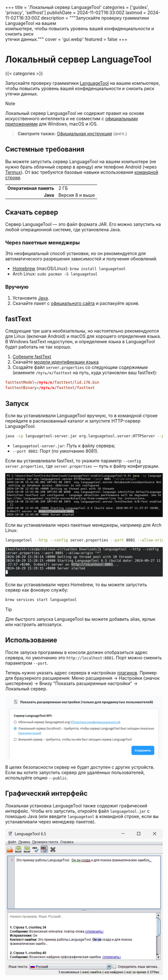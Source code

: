 +++
title = 'Локальный сервер LanguageTool'
categories = ['guides', 'privacy', 'selfhost']
publishDate = 2024-11-02T16:33:00Z
lastmod = 2024-11-02T16:33:00Z
description = """Запускайте проверку грамматики LanguageTool на вашем \
компьютере, чтобы повысить уровень вашей конфиденциальности и снизить риск \
утечки данных."""
cover = 'gui.webp'
featured = false
+++

# Локальный сервер LanguageTool
{{< categories >}}

Запускайте проверку грамматики [LanguageTool] на вашем компьютере, чтобы
повысить уровень вашей конфиденциальности и снизить риск утечки данных.

> [!note]
> Локальный сервер LanguageTool не содержит правил на основе искусственного
интеллекта и не совместим с [официальными приложениями] для Windows, macOS и
iOS.

> **Смотрите также:** [Официальная инструкция] (англ.)

[LanguageTool]: /wiki/languagetool
[официальными приложениями]: https://languagetool.org/services#operating_systems
[Официальная инструкция]: https://dev.languagetool.org/http-server

## Системные требования

Вы можете запустить сервер LanguageTool на вашем компьютере (не нужно брать
облачный сервер в аренду) или телефоне Android (через [Termux]). От вас
требуются базовые навыки использования [командной строки].

|||
|-:|:-|
|**Оперативная память**|2 ГБ
|**Java**|Версия 8 и выше

[Termux]: https://termux.dev
[командной строки]: /wiki/cli

## Скачать сервер

Сервер LanguageTool — это файл формата JAR. Его можно запустить на любой
операционной системе, где установлена Java.

### Через пакетные менеджеры

Это неофициальный способ установки, но он рекомендуется для автоматического
разрешения зависимостей и получения обновлений.

- [Homebrew] (macOS/Linux): `brew install languagetool`
- Arch Linux: `sudo pacman -S languagetool`

[Homebrew]: https://brew.sh

### Вручную

1. Установите [Java].
2. Скачайте пакет с [официального сайта] и распакуйте архив.

[Java]: https://java.com/ru/download/help/download_options.xml
[официального сайта]: https://languagetool.org/download/LanguageTool-stable.zip

## fastText

Следующие три шага необязательны, но настоятельно рекомендуются для Linux
(включая Android) и macOS для хорошего определения языка. В Windows fastText
недоступен, и определение языка в LanguageTool будет работать не так хорошо.

1. [Соберите fastText]
2. Скачайте [модели идентификации языка]
3. Создайте файл `server.properties` со следующим содержимым (измените
`/путь/к/fasttext` на путь, куда установлен ваш fastText):

```conf
fasttextModel=/путь/к/fasttext/lid.176.bin
fasttextBinary=/путь/к/fasttext/fasttext
```

[Соберите fastText]: https://fasttext.cc/docs/en/support.html
[модели идентификации языка]: https://fasttext.cc/docs/en/language-identification.html

## Запуск

Если вы устанавливали LanguageTool вручную, то в командной строке перейдите в
распакованный каталог и запустите HTTP-сервер LanguageTool:

```sh
java -cp languagetool-server.jar org.languagetool.server.HTTPServer --port 8081 --allow-origin
```

- `languagetool-server.jar`: Путь к файлу сервера;
- `--port 8081`: Порт (по умолчанию 8081).

Если вы устанавливали fastText, то укажите параметр
`--config server.properties`, где `server.properties` — путь к файлу
конфигурации.

![Запуск локального сервера LanguageTool, установленного вручную с сайта на Windows. Обратите внимание на строку http://localhost:8081](start_server-windows.webp)

Если вы устанавливали через пакетные менеджеры, например для Arch Linux:

```sh
languagetool --http --config server.properties --port 8081 --allow-origin "*"
```

![Запуск локального сервера LanguageTool, установленного через пакетный менеджер на Linux. Обратите внимание на строку http://localhost:8081](start_server.webp)

Если вы устанавливали через Homebrew, то вы можете запустить сервер как фоновую
службу:

```sh
brew services start languagetool
```

> [!tip]
> Для быстрого запуска LanguageTool вы можете добавить alias, ярлык или
настроить автозапуск.

## Использование

После запуска программы в консоли должен отобразиться адрес сервера, по
умолчанию это `http://localhost:8081`. Порт можно сменить параметром `--port`.

Теперь нужно указать адрес сервера в настройках [плагинов]. Пример для
браузерного расширения: Меню расширения → Настройки (значок шестерёнки)
→ Внизу "Показать расширенные настройки" → Локальный сервер.

![Выбор локального сервера в настройках расширения](select_server.webp)

В целях безопасности сервер не будет доступен с других устройств. Если вы хотите
запустить сервер для удалённых пользователей, используйте опцию `--public`.

[плагинов]: /wiki/languagetool/plugins

## Графический интерфейс

Локальная установка LanguageTool также содержит графический интерфейс. Чтобы
его запустить, откройте файл `languagetool.jar` с помощью Java (или введите
`languagetool` в командной строке, если вы устанавливали через менеджер
пакетов).

![Графический интерфейс локального сервера LanguageTool](gui.webp)

